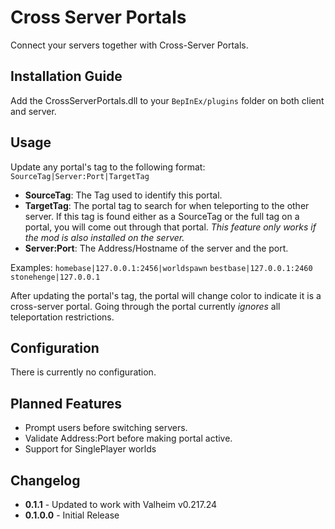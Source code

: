 # Cross Server Portals
Connect your servers together with Cross-Server Portals.

## Installation Guide
Add the CrossServerPortals.dll to your `BepInEx/plugins` folder on both client and server.

## Usage
Update any portal's tag to the following format: `SourceTag|Server:Port|TargetTag`

 - **SourceTag**: The Tag used to identify this portal.
 - **TargetTag**: The portal tag to search for when teleporting to the other server. If this tag is found either as a SourceTag or the full tag on a portal, you will come out through that portal. *This feature only works if the mod is also installed on the server.*
 - **Server:Port**: The Address/Hostname of the server and the port.

 Examples:
 `homebase|127.0.0.1:2456|worldspawn`
 `bestbase|127.0.0.1:2460`
 `stonehenge|127.0.0.1`

 After updating the portal's tag, the portal will change color to indicate it is a cross-server portal. Going through the portal currently *ignores* all teleportation restrictions.

## Configuration
There is currently no configuration.

## Planned Features
 - Prompt users before switching servers.
 - Validate Address:Port before making portal active.
 - Support for SinglePlayer worlds

## Changelog
 - **0.1.1** - Updated to work with Valheim v0.217.24
 - **0.1.0.0** - Initial Release


